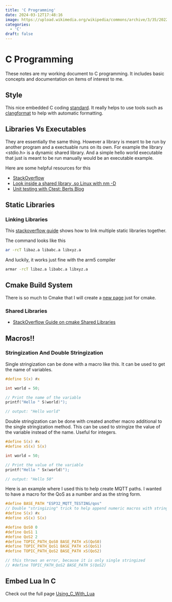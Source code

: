 ```yaml
---
title: 'C Programming'
date: 2024-03-12T17:48:16
image: https://upload.wikimedia.org/wikipedia/commons/archive/3/35/20220802133510%21The_C_Programming_Language_logo.svg
categories:
  - 'C'
draft: false
---
```


# C Programming

These notes are my working document to C programming. It includes basic concepts
and documentation on items of interest to me.

## Style

This nice embedded C coding
[standard](https://barrgroup.com/sites/default/files/barr_c_coding_standard_2018.pdf).
It really helps to use tools such as [clangformat](https://clang.llvm.org/docs/ClangFormat.html)
to help with automatic formatting.

## Libraries Vs Executables

They are essentially the same thing. However a library is meant to
be run by another program and a exectuable runs on its own.
For example the library <stdio.h> is a dynamic shared library. And
a simple hello world executable that just is meant to be run manually
would be an executable example.

Here are some helpful resources for this

- [StackOverflow](https://stackoverflow.com/questions/9688200/difference-between-shared-objects-so-static-libraries-a-and-dlls-so)
- [Look inside a shared library .so Linux with nm -D](https://stackoverflow.com/questions/38887351/how-can-i-look-inside-a-linux-so-or-a-object-and-see-what-functions-they-conta)
- [Unit testing with Ctest: Berts Blog](https://bertvandenbroucke.netlify.app/2019/12/12/unit-testing-with-ctest/)

## Static Libraries

### Linking Libraries

This [stackoverflow guide](https://stackoverflow.com/a/23621751) shows how to
link multiple static libraries together.

The command looks like this

```sh
ar -rcT libaz.a libabc.a libxyz.a

```

And luckily, it works just fine with the arm5 compiler

```sh
armar -rcT libaz.a libabc.a libxyz.a
```

## Cmake Build System

There is so much to Cmake that I will create a [new page](cmake.md) just for cmake.

### Shared Libraries

- [StackOverflow Guide on cmake Shared Libraries](https://stackoverflow.com/questions/17511496/how-to-create-a-shared-library-with-cmake)

## Macros!!

### Stringization And Double Stringization

Single stringization can be done with a macro like this. It can be used to get
the name of variables.

```c
#define S(x) #x

int world = 50;

// Print the name of the variable
printf("Hello " S(world)");

// output: "Hello world"
```

Double stringization can be done with created another macro additional to the
single stringization method. This can be used to stringize the value of the
variable instead of the name. Useful for integers.

```c
#define S(x) #x
#define xS(x) S(x)

int world = 50;

// Print the value of the variable
printf("Hello " Sx(world)");

// output: "Hello 50"
```

Here is an example where I used this to help create MQTT paths. I wanted to have
a macro for the QoS as a number and as the string form.

```c
#define BASE_PATH "ESP32_MQTT_TESTING/qos"
// Double "stringizing" trick to help append numeric macros with strings
#define S(x) #x
#define xS(x) S(x)

#define QoS0 0
#define QoS1 1
#define QoS2 2
#define TOPIC_PATH_QoS0 BASE_PATH xS(QoS0)
#define TOPIC_PATH_QoS1 BASE_PATH xS(QoS1)
#define TOPIC_PATH_QoS2 BASE_PATH xS(QoS2)

// this throws an error, because it is only single stringized
// #define TOPIC_PATH_QoS2 BASE_PATH S(QoS2)
```

## Embed Lua In C

Check out the full page [Using_C_With_Lua](Using_C_With_Lua.md)
